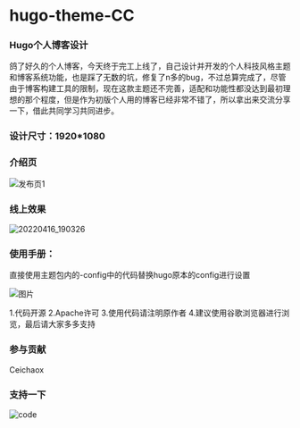 # hugo-theme-CC

### Hugo个人博客设计

鸽了好久的个人博客，今天终于完工上线了，自己设计并开发的个人科技风格主题和博客系统功能，也是踩了无数的坑，修复了n多的bug，不过总算完成了，尽管由于博客构建工具的限制，现在这款主题还不完善，适配和功能性都没达到最初理想的那个程度，但是作为初版个人用的博客已经非常不错了，所以拿出来交流分享一下，借此共同学习共同进步。

### 设计尺寸：1920*1080

### 介绍页

![发布页1](https://user-images.githubusercontent.com/80815667/163673209-7bcb2f43-41be-492b-a2db-e005fb17ae5f.png)



### 线上效果
![20220416_190326](https://user-images.githubusercontent.com/80815667/163673928-1fe15546-121a-4e83-a4bf-aa0f0b3a6438.gif)



### 使用手册：
直接使用主题包内的-config中的代码替换hugo原本的config进行设置

![图片](https://user-images.githubusercontent.com/80815667/163672845-c77e61f7-b875-4906-9c1e-0347da24401e.png)

  1.代码开源
  2.Apache许可
  3.使用代码请注明原作者
  4.建议使用谷歌浏览器进行浏览，最后请大家多多支持

### 参与贡献
Ceichaox
  
### 支持一下

![code](https://user-images.githubusercontent.com/80815667/163673050-9434cd67-d399-4461-8780-3238d25101c9.png)

